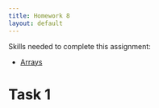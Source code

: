 ```yaml
---
title: Homework 8
layout: default
---
```


Skills needed to complete this assignment:

- [Arrays](/lecture/arrays.html)

# Task 1

